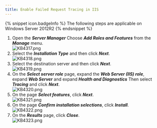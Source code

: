 ```yaml
---
title: Enable Failed Request Tracing in IIS
---
```

{% snippet icon.badgeInfo %}
The following steps are applicable on Windows Server 2012R2
{% endsnippet %}

1. Open the ***Server Manager*** Choose ***Add Roles and Features*** from the ***Manage*** menu.  
![KB4317.png](/img/en/kb/KB4317.png)
1. Select the ***Installation Type*** and then click ***Next***.  
![KB4318.png](/img/en/kb/KB4318.png)
1. Select the destination server and then click ***Next***.  
![KB4319.png](/img/en/kb/KB4319.png)
1. On the ***Select server role*** page, expand the ***Web Server (IIS) role***, expand ***Web Server*** and expand ***Health and Diagnostics*** Then select ***Tracing*** and click ***Next***.  
![KB4320.png](/img/en/kb/KB4320.png)
1. On the page ***Select features***, click ***Next***.  
![KB4321.png](/img/en/kb/KB4321.png)
1. On the page ***Confirm installation selections***, click ***Install***.  
![KB4322.png](/img/en/kb/KB4322.png)
1. On the ***Results*** page, click ***Close***.  
![KB4323.png](/img/en/kb/KB4323.png)

